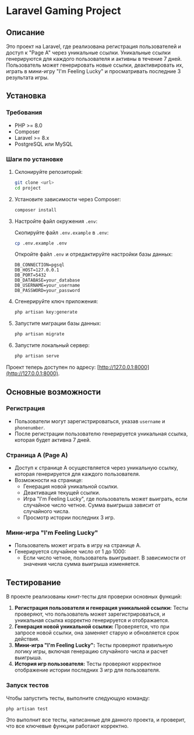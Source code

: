 
# Laravel Gaming Project

## Описание

Это проект на Laravel, где реализована регистрация пользователей и доступ к "Page A" через уникальные ссылки. Уникальные ссылки генерируются для каждого пользователя и активны в течение 7 дней. Пользователь может генерировать новые ссылки, деактивировать их, играть в мини-игру "I'm Feeling Lucky" и просматривать последние 3 результата игры.

## Установка

### Требования

- PHP >= 8.0
- Composer
- Laravel >= 8.x
- PostgreSQL или MySQL

### Шаги по установке

1. Склонируйте репозиторий:

   ```bash
   git clone <url>
   cd project
   ```

2. Установите зависимости через Composer:

   ```bash
   composer install
   ```

3. Настройте файл окружения `.env`:

   Скопируйте файл `.env.example` в `.env`:

   ```bash
   cp .env.example .env
   ```

   Откройте файл `.env` и отредактируйте настройки базы данных:

   ```env
   DB_CONNECTION=pgsql
   DB_HOST=127.0.0.1
   DB_PORT=5432
   DB_DATABASE=your_database
   DB_USERNAME=your_username
   DB_PASSWORD=your_password
   ```

4. Сгенерируйте ключ приложения:

   ```bash
   php artisan key:generate
   ```

5. Запустите миграции базы данных:

   ```bash
   php artisan migrate
   ```

6. Запустите локальный сервер:

   ```bash
   php artisan serve
   ```

Проект теперь доступен по адресу: [http://127.0.0.1:8000](http://127.0.0.1:8000).

## Основные возможности

### Регистрация

- Пользователи могут зарегистрироваться, указав `username` и `phonenumber`.
- После регистрации пользователю генерируется уникальная ссылка, которая будет активна 7 дней.

### Страница A (Page A)

- Доступ к странице A осуществляется через уникальную ссылку, которая генерируется для каждого пользователя.
- Возможности на странице:
    - Генерация новой уникальной ссылки.
    - Деактивация текущей ссылки.
    - Игра "I'm Feeling Lucky", где пользователь может выиграть, если случайное число четное. Сумма выигрыша зависит от случайного числа.
    - Просмотр истории последних 3 игр.

### Мини-игра "I'm Feeling Lucky"

- Пользователь может играть в игру на странице A.
- Генерируется случайное число от 1 до 1000:
    - Если число четное, пользователь выигрывает. В зависимости от значения числа сумма выигрыша изменяется.

## Тестирование

В проекте реализованы юнит-тесты для проверки основных функций:

1. **Регистрация пользователя и генерация уникальной ссылки:** Тесты проверяют, что пользователь может зарегистрироваться, и уникальная ссылка корректно генерируется и отображается.
2. **Генерация новой уникальной ссылки:** Проверяется, что при запросе новой ссылки, она заменяет старую и обновляется срок действия.
3. **Мини-игра "I'm Feeling Lucky":** Тесты проверяют правильную логику игры, включая генерацию случайного числа и расчет выигрыша.
4. **История игр пользователя:** Тесты проверяют корректное отображение истории последних 3 игр для пользователя.

### Запуск тестов

Чтобы запустить тесты, выполните следующую команду:

```bash
php artisan test
```

Это выполнит все тесты, написанные для данного проекта, и проверит, что все ключевые функции работают корректно.

